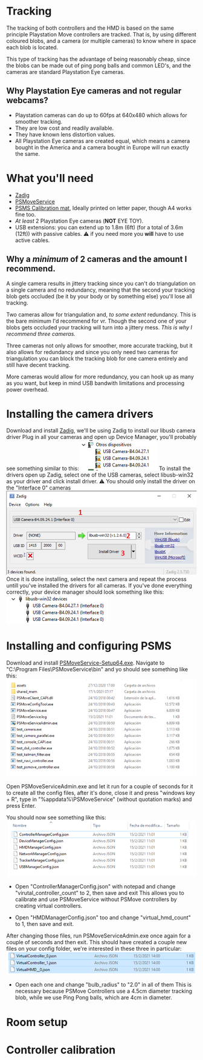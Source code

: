 # Tracking
The tracking of both controllers and the HMD is based on the same principle Playstation Move controllers are tracked. That is, by using different coloured blobs, and a camera (or multiple cameras) to know where in space each blob is located.

This type of tracking has the advantage of being reasonably cheap, since the blobs can be made out of ping pong balls and common LED's, and the cameras are standard Playstation Eye cameras.

## Why Playstation Eye cameras and not regular webcams?
- Playstation cameras can do up to 60fps at 640x480 which allows for smoother tracking.
- They are low cost and readily available.
- They have known lens distortion values. 
- All Playstation Eye cameras are created equal, which means a camera bought in the America and a camera bought in Europe will run exactly the same.

# What you'll need
- [Zadig](https://zadig.akeo.ie/)
- [PSMoveService](https://github.com/psmoveservice/PSMoveService/releases)
- [PSMS Calibration mat](https://github.com/psmoveservice/PSMoveService/blob/master/misc/calibration/CalibrationMat.pdf), Ideally printed on letter paper, though A4 works fine too.
- *At least* 2 Playstation Eye cameras (**NOT** EYE TOY).
- USB extensions: you can extend up to 1.8m (6ft) (for a total of 3.6m (12ft)) with passive cables.
⚠️️ if you need more you **will** have to use active cables.

## Why a *minimum* of 2 cameras and the amount I recommend.
A single camera results in jittery tracking since you can't do triangulation on a single camera and no redundancy, meaning that the second your tracking blob gets occluded (be it by your body or by something else) you'll lose all tracking.

Two cameras allow for triangulation and, *to some extent* redundancy. This is the bare minimum I'd recommend for vr.
Though the second one of your blobs gets occluded your tracking will turn into a jittery mess. *This is why I recommend three cameras.*

Three cameras not only allows for smoother, more accurate tracking, but it also allows for redundancy and since you only need two cameras for triangulation you can block the tracking blob for one camera entirely and still have decent tracking.

More cameras would allow for more redundancy, you can hook up as many as you want, but keep in mind USB bandwith limitations and processing power overhead. 

# Installing the camera drivers

Download and install [Zadig](https://zadig.akeo.ie/), we'll be using Zadig to install our libusb camera driver
Plug in all your cameras and open up Device Manager, you'll probably see something similar to this:
![1](img/Tracking/DrvInstall/1.png)
To install the drivers open up Zadig, select one of the USB cameras, select libusb-win32 as your driver and click install driver.
⚠️ You should only install the driver on the "Interface 0" cameras
![2](img/Tracking/DrvInstall/2.png)
Once it is done installing, select the next camera and repeat the process untill you've installed the drivers for all cameras. If you've done everything correctly, your device manager should look something like this:
![3](img/Tracking/DrvInstall/3.png)

# Installing and configuring PSMS

Download and install [PSMoveService-Setup64.exe](https://github.com/psmoveservice/PSMoveService/releases/download/v0.9-alpha9.0.1/PSMoveService-Setup64.exe). Navigate to "C:\Program Files\PSMoveService\bin" and yo should see something like this:
![4](img\PSMSInstall\1.png)

Open PSMoveServiceAdmin.exe and let it run for a couple of seconds for it to create all the config files, after it's done, close it and press  "windows key + R", type in "%appdata%\PSMoveService" (without quotation marks) and press Enter.

You should now see something like this:
![5](img\PSMSInstall\2.png)

* Open "ControllerManagerConfig.json" with notepad and change "virutal_controller_count" to 2, then save and exit
This allows you to calibrate and use PSMoveService without PSMove controllers by creating virtual controllers.

* Open "HMDManagerConfig.json" too and change "virtual_hmd_count" to 1, then save and exit.

After changing those files, run PSMoveServiceAdmin.exe once again for a couple of seconds and then exit.
This should have created a couple new files on your config folder, we're interested in these three in particular:
![6](img\PSMSInstall\3.png)

* Open each one and change "bulb_radius" to "2.0" in all of them
This is necessary because PSMove Controllers use a 4.5cm diameter tracking blob, while we use Ping Pong balls, which are 4cm in diameter.

# Room setup

# Controller calibration